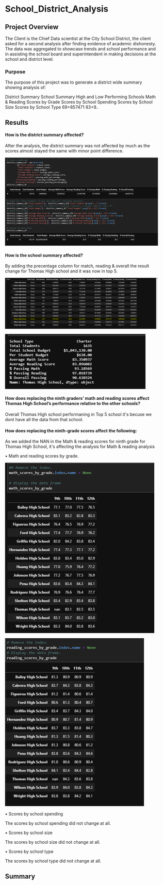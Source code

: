 # School_District_Analysis

## Project Overview

The Client is the Chief Data scientist at the City School District, the client asked for a second analysis after finding evidence of academic dishonesty. The data was aggregated to showcase trends and school performance and in assisting the school board and superintendent in making decisions at the school and district level.

### Purpose

The purpose of this project was to generate a district wide summary showing analysis of:

District Summary
School Summary
High and Low Performing Schools
Math & Reading Scores by Grade
Scores by School Spending
Scores by School Size
Scores by School Type
69+857471
83+9..

## Results

#### How is the district summary affected?
After the analysis, the district summary was not affected by much as the scores almost stayed the same with minor point difference.

 ![District_Summary](Resources/District_Summary.PNG)

#### How is the school summary affected?

By adding the precentage column for match, reading & overall the result change for Thomas High school and it was now in top 5.

![Thomas_School](Resources/Thomas_School.PNG)

![Thomas_10th_12th](Resources/Thomas_10th_12th.PNG)

#### How does replacing the ninth graders’ math and reading scores affect Thomas High School’s performance relative to the other schools?
Overall Thomas High school performaning in Top 5 school it's becuse we dont have all the data from that school.

#### How does replacing the ninth-grade scores affect the following:

As we added the NAN in the Math & reading scores for ninth grade for Thomas High School, it's affecting the analysis  for Math & reading analysis

•	Math and reading scores by grade.

![Math_Scores](Resources/Math_Scores.PNG)

![Reading_Scores](Resources/Reading_Scores.PNG)

•	Scores by school spending

The scores by school spending did not change at all. 

•	Scores by school size

The scores by school size did not change at all. 

•	Scores by school type

The scores by school type did not change at all.

## Summary

